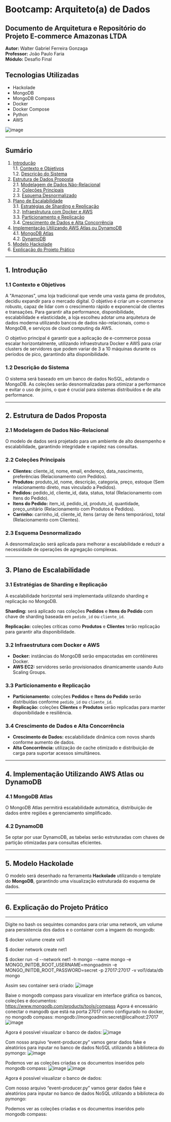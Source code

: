 # Bootcamp: Arquiteto(a) de Dados

## Documento de Arquitetura e Repositório do Projeto E-commerce Amazonas LTDA

**Autor:** Walter Gabriel Ferreira Gonzaga  
**Professor:** João Paulo Faria  
**Módulo:** Desafio Final  

## Tecnologias Utilizadas
- Hackolade  
- MongoDB  
- MongoDB Compass  
- Docker  
- Docker Compose  
- Python  
- AWS  

![image](https://github.com/user-attachments/assets/90080559-8301-44dd-b4be-75f2b43e23b8)


---

## Sumário
1. [Introdução](#1-introdução)  
   1.1. [Contexto e Objetivos](#11-contexto-e-objetivos)  
   1.2. [Descrição do Sistema](#12-descrição-do-sistema)  
2. [Estrutura de Dados Proposta](#2-estrutura-de-dados-proposta)  
   2.1. [Modelagem de Dados Não-Relacional](#21-modelagem-de-dados-não-relacional)  
   2.2. [Coleções Principais](#22-coleções-principais)  
   2.3. [Esquema Desnormalizado](#23-esquema-desnormalizado)  
3. [Plano de Escalabilidade](#3-plano-de-escalabilidade)  
   3.1. [Estratégias de Sharding e Replicação](#31-estratégias-de-sharding-e-replicação)  
   3.2. [Infraestrutura com Docker e AWS](#32-infraestrutura-com-docker-e-aws)  
   3.3. [Particionamento e Replicação](#33-particionamento-e-replicação)  
   3.4. [Crescimento de Dados e Alta Concorrência](#34-crescimento-de-dados-e-alta-concorrência)  
4. [Implementação Utilizando AWS Atlas ou DynamoDB](#4-implementação-utilizando-aws-atlas-ou-dynamodb)  
   4.1. [MongoDB Atlas](#41-mongodb-atlas)  
   4.2. [DynamoDB](#42-dynamodb)  
5. [Modelo Hackolade](#5-modelo-hackolade)  
6. [Explicação do Projeto Prático](#6-explicação-do-projeto-prático)  

---

## 1. Introdução

### 1.1 Contexto e Objetivos
A "Amazonas", uma loja tradicional que vende uma vasta gama de produtos, decidiu expandir para o mercado digital. O objetivo é criar um e-commerce robusto, capaz de lidar com o crescimento rápido e exponencial de clientes e transações. Para garantir alta performance, disponibilidade, escalabilidade e elasticidade, a loja escolheu adotar uma arquitetura de dados moderna utilizando bancos de dados não-relacionais, como o MongoDB, e serviços de cloud computing da AWS.

O objetivo principal é garantir que a aplicação de e-commerce possa escalar horizontalmente, utilizando infraestrutura Docker e AWS para criar clusters de servidores que podem variar de 3 a 10 máquinas durante os períodos de pico, garantindo alta disponibilidade.

### 1.2 Descrição do Sistema
O sistema será baseado em um banco de dados NoSQL, adotando o MongoDB. As coleções serão desnormalizadas para otimizar a performance e evitar o uso de joins, o que é crucial para sistemas distribuídos e de alta performance.

---

## 2. Estrutura de Dados Proposta

### 2.1 Modelagem de Dados Não-Relacional
O modelo de dados será projetado para um ambiente de alto desempenho e escalabilidade, garantindo integridade e rapidez nas consultas.

### 2.2 Coleções Principais
- **Clientes:** cliente_id, nome, email, endereço, data_nascimento, preferências (Relacionamento com Pedidos).
- **Produtos:** produto_id, nome, descrição, categoria, preço, estoque (Sem relacionamento direto, mas vinculado a Pedidos).
- **Pedidos:** pedido_id, cliente_id, data, status, total (Relacionamento com Itens do Pedido).
- **Itens do Pedido:** item_id, pedido_id, produto_id, quantidade, preço_unitário (Relacionamento com Produtos e Pedidos).
- **Carrinho:** carrinho_id, cliente_id, itens (array de itens temporários), total (Relacionamento com Clientes).

### 2.3 Esquema Desnormalizado
A desnormalização será aplicada para melhorar a escalabilidade e reduzir a necessidade de operações de agregação complexas.

---

## 3. Plano de Escalabilidade

### 3.1 Estratégias de Sharding e Replicação
A escalabilidade horizontal será implementada utilizando sharding e replicação no MongoDB.

**Sharding:** será aplicado nas coleções **Pedidos** e **Itens do Pedido** com chave de sharding baseada em `pedido_id` ou `cliente_id`.

**Replicação:** coleções críticas como **Produtos** e **Clientes** terão replicação para garantir alta disponibilidade.

### 3.2 Infraestrutura com Docker e AWS

- **Docker:** instâncias do MongoDB serão empacotadas em contêineres Docker.
- **AWS EC2:** servidores serão provisionados dinamicamente usando Auto Scaling Groups.

### 3.3 Particionamento e Replicação

- **Particionamento:** coleções **Pedidos** e **Itens do Pedido** serão distribuídas conforme `pedido_id` ou `cliente_id`.
- **Replicação:** coleções **Clientes** e **Produtos** serão replicadas para manter disponibilidade e resiliência.

### 3.4 Crescimento de Dados e Alta Concorrência

- **Crescimento de Dados:** escalabilidade dinâmica com novos shards conforme aumento de dados.
- **Alta Concorrência:** utilização de cache otimizado e distribuição de carga para suportar acessos simultâneos.

---

## 4. Implementação Utilizando AWS Atlas ou DynamoDB

### 4.1 MongoDB Atlas
O MongoDB Atlas permitirá escalabilidade automática, distribuição de dados entre regiões e gerenciamento simplificado.

### 4.2 DynamoDB
Se optar por usar DynamoDB, as tabelas serão estruturadas com chaves de partição otimizadas para consultas eficientes.

---

## 5. Modelo Hackolade
O modelo será desenhado na ferramenta **Hackolade** utilizando o template do **MongoDB**, garantindo uma visualização estruturada do esquema de dados.

---

## 6. Explicação do Projeto Prático
------------------------------------------------------------------------------------------------------
Digite no bash os sequintes comandos para criar uma network, um volume para persistencia dos dados e o container com a imgaem do mongodb:

$ docker volume create vol1

$ docker network create net1

$ docker run -d --network net1 -h mongo --name mongo -e MONGO_INITDB_ROOT_USERNAME=mongoadmin -e MONGO_INITDB_ROOT_PASSWORD=secret -p 27017:27017 -v vol1/data/db mongo


Assim seu container será criado:
![image](https://github.com/user-attachments/assets/b389a4c3-5a7e-4a7b-a3cb-04e992199c3d)


Baixe o mongodb compass para visualizar em interface gráfica os bancos, coleções e documentos: https://www.mongodb.com/products/tools/compass
Agora é encessário conectar o mangodb que está na porta 27017 como configurado no docker, no mongodb compass: mongodb://mongoadmin:secret@localhost:27017
![image](https://github.com/user-attachments/assets/9e5d09a7-4143-4b30-b0b7-7157db6d81ea)

Agora é possível visualizar o banco de dados:
![image](https://github.com/user-attachments/assets/7e6ef45b-1400-4450-bd1c-b320041d247c)

Com nosso arquivo “event-producer.py” vamos gerar dados fake e aleatórios para inputar no banco de dados NoSQL utilizando a biblioteca do pymongo:
![image](https://github.com/user-attachments/assets/7cb23506-e03f-42c4-aebc-d71958c335e4)

Podemos ver as coleções criadas e os documentos inseridos pelo mongodb compass:
![image](https://github.com/user-attachments/assets/41df1480-173f-4a5a-a7c1-59bb6ec4da0a)
![image](https://github.com/user-attachments/assets/01e8ea5c-746f-451a-824e-ab96fec814f8)





















Agora é possível visualizar o banco de dados:


Com nosso arquivo “event-producer.py” vamos gerar dados fake e aleatórios para inputar no banco de dados NoSQL utilizando a biblioteca do pymongo:




























Podemos ver as coleções criadas e os documentos inseridos pelo mongodb compass:





